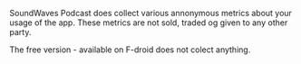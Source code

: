 SoundWaves Podcast does collect various annonymous metrics about your usage of the app.
These metrics are not sold, traded og given to any other party. 

The free version - available on F-droid does not colect anything.